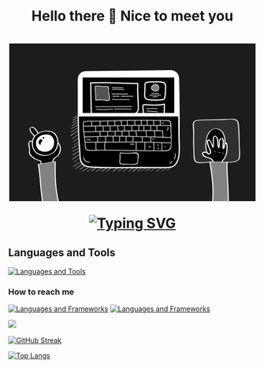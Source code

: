 <p align="center">
  <h1 align="center">Hello there 👋 Nice to meet you <h1>
</p>

 <div align="center" width="50">
  <img align="center" alt="GIF" src="./mygif.gif" />
</div>
 <p align="center">
 <a href="https://git.io/typing-svg"><img src="https://readme-typing-svg.herokuapp.com?font=Fira+Code&pause=1000&center=true&vCenter=true&color=6622cc&size=40&width=800&height=100&lines=Welcome+to+My+Workspace;I'm+a+Full-Stack+Web+Developer" alt="Typing SVG" /></a>
</p>

##  Languages and Tools

[![Languages and Tools](https://skillicons.dev/icons?i=javascript,react,redux,html,css,ruby,rails,postgres,java,cpp,git,github,jest,bootstrap,webpack,regex,figma,vscode,idea)](https://skillicons.dev)
    
### How to reach me
[![Languages and Frameworks](https://skillicons.dev/icons?i=twitter)](https://twitter.com/i_amanuel)
[![Languages and Frameworks](https://skillicons.dev/icons?i=linkedin)](https://www.linkedin.com/in/amanuel-galema/)
    

<!-- ![Amanuel's GitHub stats](https://github-readme-stats.vercel.app/api?username=amexabee&show_icons=true&bg_color=00000000) -->

![](https://github-readme-stats.vercel.app/api?username=amexabee&theme=dark&hide_border=false&include_all_commits=true&count_private=true)<br/>

[![GitHub Streak](http://github-readme-streak-stats.herokuapp.com?user=amexabee&theme=dark)](https://git.io/streak-stats)
    
[![Top Langs](https://github-readme-stats.vercel.app/api/top-langs/?username=amexabee&theme=dark&layout=compact)](https://github.com/amexabee/github-readme-stats)

